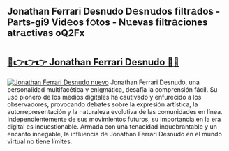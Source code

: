 ## Jonathan Ferrari Desnudo D𝚎sn𝚞dos filtr𝚊dos - Parts-gi9 Vid𝚎os f𝚘tos - N𝚞evas filtr𝚊ciones atr𝚊ctivas oQ2Fx

# <h2><a href="http://mbbs0w.tromn.icu/?c=Jonathan+Ferrari+Desnudo">🔗👉👉👉 Jonathan Ferrari Desnudo 🔗🔗</a></h2>

[![Jonathan Ferrari Desnudo nuevo](https://i.imgur.com/pEAQMta.gif)](http://mbbs0w.tromn.icu/?c=Jonathan+Ferrari+Desnudo)
Jonathan Ferrari Desnudo, una personalidad multifacética y enigmática, desafía la comprensión fácil. Su uso pionero de los medios digitales ha cautivado y enfurecido a los observadores, provocando debates sobre la expresión artística, la autorrepresentación y la naturaleza evolutiva de las comunidades en línea. Independientemente de sus movimientos futuros, su importancia en la era digital es incuestionable. Armada con una tenacidad inquebrantable y un encanto innegable, la influencia de Jonathan Ferrari Desnudo en el mundo virtual no tiene límites.
